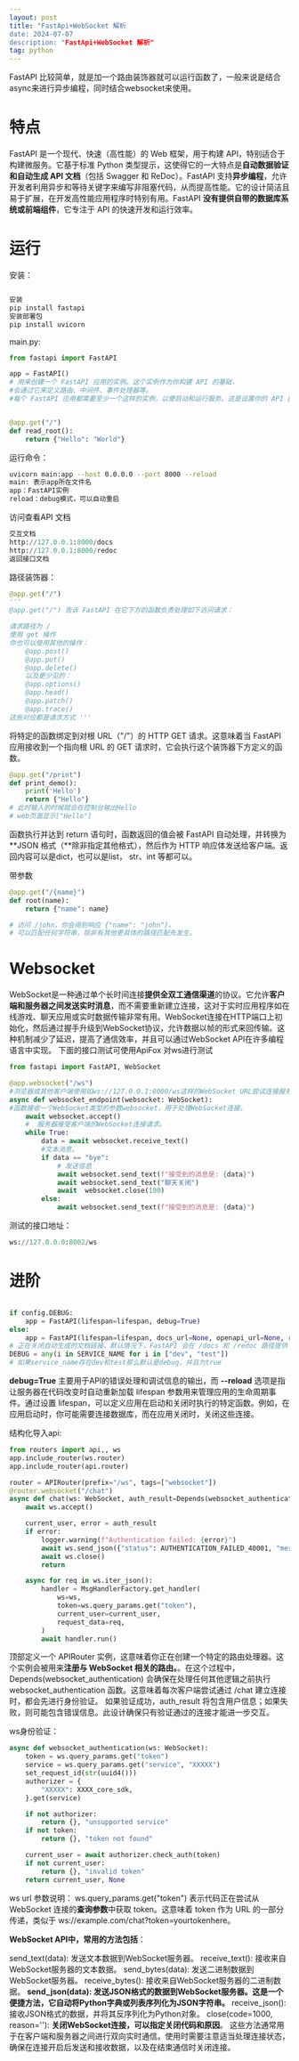 ```yaml
---
layout: post
title: "FastApi+WebSocket 解析
date: 2024-07-07
description: "FastApi+WebSocket 解析"
tag: python
---   
```


FastAPI 比较简单，就是加一个路由装饰器就可以运行函数了，一般来说是结合async来进行异步编程，同时结合websocket来使用。

# 特点
FastAPI 是一个现代、快速（高性能）的 Web 框架，用于构建 API，特别适合于构建微服务。它基于标准 Python 类型提示，这使得它的一大特点是**自动数据验证和自动生成 API 文档**（包括 Swagger 和 ReDoc）。FastAPI 支持**异步编程**，允许开发者利用异步和等待关键字来编写非阻塞代码，从而提高性能。它的设计简洁且易于扩展，在开发高性能应用程序时特别有用。FastAPI **没有提供自带的数据库系统或前端组件**，它专注于 API 的快速开发和运行效率。

# 运行
安装：

```bash

安装 
pip install fastapi
安装部署包
pip install uvicorn
```
main.py:

```python
from fastapi import FastAPI

app = FastAPI()
# 用来创建一个 FastAPI 应用的实例。这个实例作为你构建 API 的基础，
#会通过它来定义路由、中间件、事件处理器等。
#每个 FastAPI 应用都需要至少一个这样的实例，以便启动和运行服务。这是设置你的 API 服务器的起点，后续的所有操作（如添加路由、请求处理函数等）都将基于这个实例进行配置。


@app.get("/")
def read_root():
    return {"Hello": "World"}

```
运行命令：

```bash
uvicorn main:app --host 0.0.0.0 --port 8000 --reload
main: 表示app所在文件名
app：FastAPI实例
reload：debug模式，可以自动重启
```
访问查看API 文档

```python
交互文档
http://127.0.0.1:8000/docs
http://127.0.0.1:8000/redoc
返回接口文档
```
路径装饰器：

```python
@app.get("/")
'''
@app.get("/") 告诉 FastAPI 在它下方的函数负责处理如下访问请求：

请求路径为 /
使用 get 操作
你也可以使用其他的操作：
    @app.post()
    @app.put()
    @app.delete()
    以及更少见的：
    @app.options()
    @app.head()
    @app.patch()
    @app.trace()
这些对应都是请求方式 '''
```

将特定的函数绑定到对根 URL（"/"）的 HTTP GET 请求。这意味着当 FastAPI 应用接收到一个指向根 URL 的 GET 请求时，它会执行这个装饰器下方定义的函数。

```python
@app.get("/print")
def print_demo():
    print('Hello')
    return {"Hello"}
# 此时输入的时候就会在控制台输出Hello
# web页面显示["Hello"]
```
函数执行并达到 return 语句时，函数返回的值会被 FastAPI 自动处理，并转换为 **JSON 格式（**除非指定其他格式），然后作为 HTTP 响应体发送给客户端。返回内容可以是dict，也可以是list， str、int 等都可以。

带参数

```python
@app.get("/{name}")
def root(name):
    return {"name": name}

# 访问 /john，你会得到响应 {"name": "john"}。
# 可以匹配任何字符串，除非有其他更具体的路径匹配先发生。
```

# Websocket
WebSocket是一种通过单个长时间连接**提供全双工通信渠道**的协议。它允许**客户端和服务器之间发送实时消息**，而不需要重新建立连接，这对于实时应用程序如在线游戏、聊天应用或实时数据传输非常有用。WebSocket连接在HTTP端口上初始化，然后通过握手升级到WebSocket协议，允许数据以帧的形式来回传输。这种机制减少了延迟，提高了通信效率，并且可以通过WebSocket API在许多编程语言中实现。
下面的接口测试可使用ApiFox 对ws进行测试

```python
from fastapi import FastAPI, WebSocket
```

```python
@app.websocket("/ws")
#浏览器或其他客户端使用如ws://127.0.0.1:8000/ws这样的WebSocket URL尝试连接服务器时，这个websocket对象就会被初始化，并且通过这个对象，服务器能够接收和发送消息，管理连接的状态等。
async def websocket_endpoint(websocket: WebSocket):
#函数接收一个WebSocket类型的参数websocket，用于处理WebSocket连接。
    await websocket.accept()
    #  服务器接受客户端的WebSocket连接请求。
    while True:
        data = await websocket.receive_text()
        #文本消息。
        if data == "bye":
        	# 发送信息
            await websocket.send_text(f"接受到的消息是: {data}")
            await websocket.send_text("聊天关闭")
            await  websocket.close(100)
        else:
            await websocket.send_text(f"接受到的消息是: {data}")
```
测试的接口地址：

```python
ws://127.0.0.0:8002/ws
```
# 进阶

```python

if config.DEBUG:
    app = FastAPI(lifespan=lifespan, debug=True)
else:
    app = FastAPI(lifespan=lifespan, docs_url=None, openapi_url=None, redoc_url=None)
# 正在关闭自动生成的文档链接。默认情况下，FastAPI 会在 /docs 和 /redoc 路径提供 Swagger 和 ReDoc 的文档界面。通过将这些参数设置为 None，可以禁用这些接口，这通常用于生产环境中，以隐藏 API 文档。
DEBUG = any(i in SERVICE_NAME for i in ["dev", "test"])
# 如果service_name存在dev和test那么默认是debug，并且为true
```
**debug=True** 主要用于API的错误处理和调试信息的输出，而 **--reload** 选项是指让服务器在代码改变时自动重新加载
lifespan 参数用来管理应用的生命周期事件。通过设置 lifespan，可以定义应用在启动和关闭时执行的特定函数。例如，在应用启动时，你可能需要连接数据库，而在应用关闭时，关闭这些连接。

结构化导入api:

```python
from routers import api,, ws
app.include_router(ws.router)
app.include_router(api.router)

```

```python
router = APIRouter(prefix="/ws", tags=["websocket"])
@router.websocket("/chat")
async def chat(ws: WebSocket, auth_result=Depends(websocket_authentication)):
    await ws.accept()

    current_user, error = auth_result
    if error:
        logger.warning(f"Authentication failed: {error}")
        await ws.send_json({"status": AUTHENTICATION_FAILED_40001, "message": f"Authentication failed: {error}"})
        await ws.close()
        return

    async for req in ws.iter_json():
        handler = MsgHandlerFactory.get_handler(
            ws=ws,
            token=ws.query_params.get("token"),
            current_user=current_user,
            request_data=req,
        )
        await handler.run()

```
顶部定义一个 APIRouter 实例，这意味着你正在创建一个特定的路由处理器。这个实例会被用来**注册与 WebSocket 相关的路由。**。在这个过程中，Depends(websocket_authentication) 会确保在处理任何其他逻辑之前执行 websocket_authentication 函数。这意味着每次客户端尝试通过 /chat 建立连接时，都会先进行身份验证。
如果验证成功，auth_result 将包含用户信息；如果失败，则可能包含错误信息。此设计确保只有验证通过的连接才能进一步交互。

ws身份验证：

```python
async def websocket_authentication(ws: WebSocket):
    token = ws.query_params.get("token")
    service = ws.query_params.get("service", "XXXXX")
    set_request_id(str(uuid4()))
    authorizer = {
        "XXXXX": XXXX_core_sdk,
    }.get(service)

    if not authorizer:
        return {}, "unsupported service"
    if not token:
        return {}, "token not found"

    current_user = await authorizer.check_auth(token)
    if not current_user:
        return {}, "invalid token"
    return current_user, None
```

ws url 参数说明：
ws.query_params.get("token") 表示代码正在尝试从 WebSocket 连接的**查询参数**中获取 token。这意味着 token 作为 URL 的一部分传递，类似于 ws://example.com/chat?token=yourtokenhere。

**WebSocket API中，常用的方法包括**：

send_text(data): 发送文本数据到WebSocket服务器。
receive_text(): 接收来自WebSocket服务器的文本数据。
send_bytes(data): 发送二进制数据到WebSocket服务器。
receive_bytes(): 接收来自WebSocket服务器的二进制数据。
**send_json(data): 发送JSON格式的数据到WebSocket服务器。这是一个便捷方法，它自动将Python字典或列表序列化为JSON字符串。**
receive_json(): 接收JSON格式的数据，并将其反序列化为Python对象。
close(code=1000, reason=''): **关闭WebSocket连接，可以指定关闭代码和原因**。
这些方法通常用于在客户端和服务器之间进行双向实时通信。使用时需要注意适当处理连接状态，确保在连接开启后发送和接收数据，以及在结束通信时关闭连接。